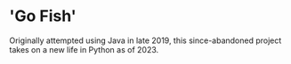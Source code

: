 # 'Go Fish'
Originally attempted using Java in late 2019, this since-abandoned project takes on a new life in Python as of 2023.
